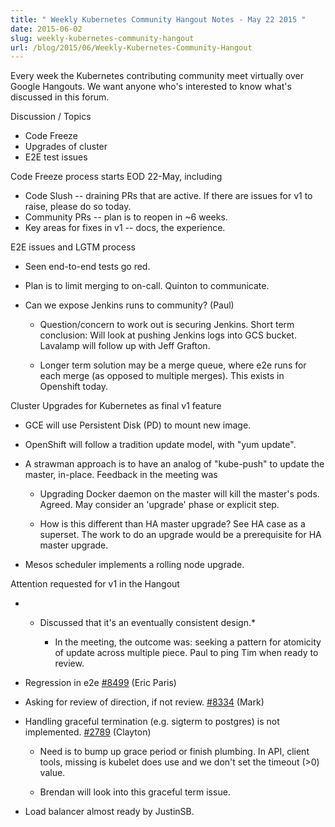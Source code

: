 ```yaml
---
title: " Weekly Kubernetes Community Hangout Notes - May 22 2015 "
date: 2015-06-02
slug: weekly-kubernetes-community-hangout
url: /blog/2015/06/Weekly-Kubernetes-Community-Hangout
---
```

Every week the Kubernetes contributing community meet virtually over Google Hangouts. We want anyone who's interested to know what's discussed in this forum.  


Discussion / Topics

* Code Freeze
* Upgrades of cluster
* E2E test issues

Code Freeze process starts EOD 22-May, including

* Code Slush -- draining PRs that are active. If there are issues for v1 to raise, please do so today.
* Community PRs -- plan is to reopen in ~6 weeks.
* Key areas for fixes in v1 -- docs, the experience.

E2E issues and LGTM process

* Seen end-to-end tests go red.
* Plan is to limit merging to on-call. Quinton to communicate.
* Can we expose Jenkins runs to community? (Paul)

    * Question/concern to work out is securing Jenkins. Short term conclusion: Will look at pushing Jenkins logs into GCS bucket. Lavalamp will follow up with Jeff Grafton.

    * Longer term solution may be a merge queue, where e2e runs for each merge (as opposed to multiple merges). This exists in Openshift today.

Cluster Upgrades for Kubernetes as final v1 feature

* GCE will use Persistent Disk (PD) to mount new image.
* OpenShift will follow a tradition update model, with "yum update".
* A strawman approach is to have an analog of "kube-push" to update the master, in-place. Feedback in the meeting was

    * Upgrading Docker daemon on the master will kill the master's pods. Agreed. May consider an 'upgrade' phase or explicit step.

    * How is this different than HA master upgrade? See HA case as a superset. The work to do an upgrade would be a prerequisite for HA master upgrade.
* Mesos scheduler implements a rolling node upgrade.

Attention requested for v1 in the Hangout

* * Discussed that it's an eventually consistent design.*

    * In the meeting, the outcome was: seeking a pattern for atomicity of update across multiple piece. Paul to ping Tim when ready to review.
* Regression in e2e [#8499][1] (Eric Paris)
* Asking for review of direction, if not review. [#8334][2] (Mark)
* Handling graceful termination (e.g. sigterm to postgres) is not implemented. [#2789][3] (Clayton)

    * Need is to bump up grace period or finish plumbing. In API, client tools, missing is kubelet does use and we don't set the timeout (>0) value.

    * Brendan will look into this graceful term issue.
* Load balancer almost ready by JustinSB.

[1]: https://github.com/GoogleCloudPlatform/kubernetes/issues/8499
[2]: https://github.com/GoogleCloudPlatform/kubernetes/pull/8334
[3]: https://github.com/GoogleCloudPlatform/kubernetes/issues/2789
